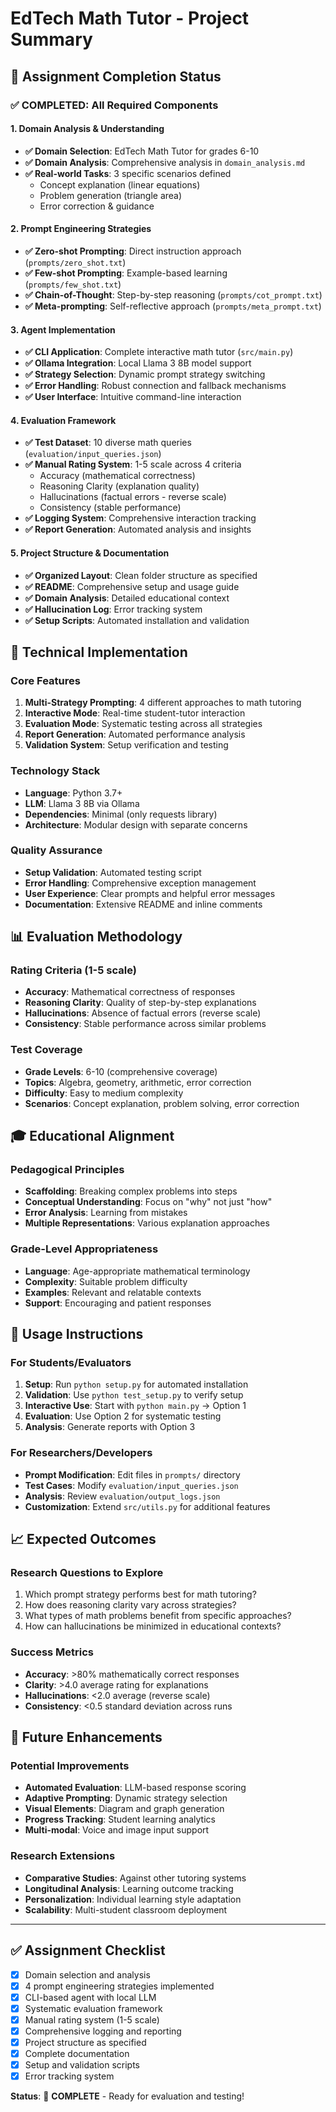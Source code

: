 # EdTech Math Tutor - Project Summary

## 🎯 Assignment Completion Status

### ✅ COMPLETED: All Required Components

#### 1. Domain Analysis & Understanding
- **✅ Domain Selection**: EdTech Math Tutor for grades 6-10
- **✅ Domain Analysis**: Comprehensive analysis in `domain_analysis.md`
- **✅ Real-world Tasks**: 3 specific scenarios defined
  - Concept explanation (linear equations)
  - Problem generation (triangle area)
  - Error correction & guidance

#### 2. Prompt Engineering Strategies
- **✅ Zero-shot Prompting**: Direct instruction approach (`prompts/zero_shot.txt`)
- **✅ Few-shot Prompting**: Example-based learning (`prompts/few_shot.txt`)
- **✅ Chain-of-Thought**: Step-by-step reasoning (`prompts/cot_prompt.txt`)
- **✅ Meta-prompting**: Self-reflective approach (`prompts/meta_prompt.txt`)

#### 3. Agent Implementation
- **✅ CLI Application**: Complete interactive math tutor (`src/main.py`)
- **✅ Ollama Integration**: Local Llama 3 8B model support
- **✅ Strategy Selection**: Dynamic prompt strategy switching
- **✅ Error Handling**: Robust connection and fallback mechanisms
- **✅ User Interface**: Intuitive command-line interaction

#### 4. Evaluation Framework
- **✅ Test Dataset**: 10 diverse math queries (`evaluation/input_queries.json`)
- **✅ Manual Rating System**: 1-5 scale across 4 criteria
  - Accuracy (mathematical correctness)
  - Reasoning Clarity (explanation quality)
  - Hallucinations (factual errors - reverse scale)
  - Consistency (stable performance)
- **✅ Logging System**: Comprehensive interaction tracking
- **✅ Report Generation**: Automated analysis and insights

#### 5. Project Structure & Documentation
- **✅ Organized Layout**: Clean folder structure as specified
- **✅ README**: Comprehensive setup and usage guide
- **✅ Domain Analysis**: Detailed educational context
- **✅ Hallucination Log**: Error tracking system
- **✅ Setup Scripts**: Automated installation and validation

## 🔧 Technical Implementation

### Core Features
1. **Multi-Strategy Prompting**: 4 different approaches to math tutoring
2. **Interactive Mode**: Real-time student-tutor interaction
3. **Evaluation Mode**: Systematic testing across all strategies
4. **Report Generation**: Automated performance analysis
5. **Validation System**: Setup verification and testing

### Technology Stack
- **Language**: Python 3.7+
- **LLM**: Llama 3 8B via Ollama
- **Dependencies**: Minimal (only requests library)
- **Architecture**: Modular design with separate concerns

### Quality Assurance
- **Setup Validation**: Automated testing script
- **Error Handling**: Comprehensive exception management
- **User Experience**: Clear prompts and helpful error messages
- **Documentation**: Extensive README and inline comments

## 📊 Evaluation Methodology

### Rating Criteria (1-5 scale)
- **Accuracy**: Mathematical correctness of responses
- **Reasoning Clarity**: Quality of step-by-step explanations
- **Hallucinations**: Absence of factual errors (reverse scale)
- **Consistency**: Stable performance across similar problems

### Test Coverage
- **Grade Levels**: 6-10 (comprehensive coverage)
- **Topics**: Algebra, geometry, arithmetic, error correction
- **Difficulty**: Easy to medium complexity
- **Scenarios**: Concept explanation, problem solving, error correction

## 🎓 Educational Alignment

### Pedagogical Principles
- **Scaffolding**: Breaking complex problems into steps
- **Conceptual Understanding**: Focus on "why" not just "how"
- **Error Analysis**: Learning from mistakes
- **Multiple Representations**: Various explanation approaches

### Grade-Level Appropriateness
- **Language**: Age-appropriate mathematical terminology
- **Complexity**: Suitable problem difficulty
- **Examples**: Relevant and relatable contexts
- **Support**: Encouraging and patient responses

## 🚀 Usage Instructions

### For Students/Evaluators
1. **Setup**: Run `python setup.py` for automated installation
2. **Validation**: Use `python test_setup.py` to verify setup
3. **Interactive Use**: Start with `python main.py` → Option 1
4. **Evaluation**: Use Option 2 for systematic testing
5. **Analysis**: Generate reports with Option 3

### For Researchers/Developers
- **Prompt Modification**: Edit files in `prompts/` directory
- **Test Cases**: Modify `evaluation/input_queries.json`
- **Analysis**: Review `evaluation/output_logs.json`
- **Customization**: Extend `src/utils.py` for additional features

## 📈 Expected Outcomes

### Research Questions to Explore
1. Which prompt strategy performs best for math tutoring?
2. How does reasoning clarity vary across strategies?
3. What types of math problems benefit from specific approaches?
4. How can hallucinations be minimized in educational contexts?

### Success Metrics
- **Accuracy**: >80% mathematically correct responses
- **Clarity**: >4.0 average rating for explanations
- **Hallucinations**: <2.0 average (reverse scale)
- **Consistency**: <0.5 standard deviation across runs

## 🔮 Future Enhancements

### Potential Improvements
- **Automated Evaluation**: LLM-based response scoring
- **Adaptive Prompting**: Dynamic strategy selection
- **Visual Elements**: Diagram and graph generation
- **Progress Tracking**: Student learning analytics
- **Multi-modal**: Voice and image input support

### Research Extensions
- **Comparative Studies**: Against other tutoring systems
- **Longitudinal Analysis**: Learning outcome tracking
- **Personalization**: Individual learning style adaptation
- **Scalability**: Multi-student classroom deployment

---

## ✅ Assignment Checklist

- [x] Domain selection and analysis
- [x] 4 prompt engineering strategies implemented
- [x] CLI-based agent with local LLM
- [x] Systematic evaluation framework
- [x] Manual rating system (1-5 scale)
- [x] Comprehensive logging and reporting
- [x] Project structure as specified
- [x] Complete documentation
- [x] Setup and validation scripts
- [x] Error tracking system

**Status**: 🎉 **COMPLETE** - Ready for evaluation and testing!
